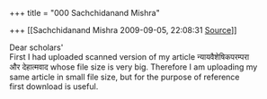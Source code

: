 +++
title = "000 Sachchidanand Mishra"

+++
[[Sachchidanand Mishra	2009-09-05, 22:08:31 [Source](https://groups.google.com/g/bvparishat/c/1uAnYmYQMws)]]



Dear scholars'  
First I had uploaded scanned version of my article न्यायवैशेषिकपरम्परा  
और देहात्मवाद whose file size is very big. Therefore I am uploading my  
same article in small file size, but for the purpose of reference  
first download is useful.


